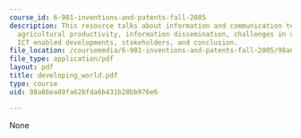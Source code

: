 ```yaml
---
course_id: 6-901-inventions-and-patents-fall-2005
description: This resource talks about information and communication technologies,
  agricultural productivity, information dissemination, challenges in using ICTs,
  ICT enabled developments, stakeholders, and conclusion.
file_location: /coursemedia/6-901-inventions-and-patents-fall-2005/98a86ea89fa62bfda6b431b28bb976e6_developing_world.pdf
file_type: application/pdf
layout: pdf
title: developing_world.pdf
type: course
uid: 98a86ea89fa62bfda6b431b28bb976e6

---
```

None